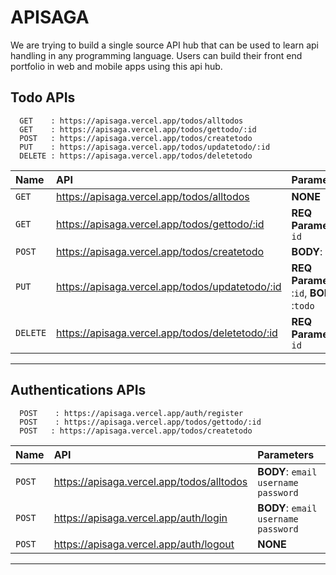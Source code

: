 
# APISAGA

We are trying to build a single source API hub that can be used to learn api handling in any programming language. Users can build their front end portfolio in web and mobile apps using this api hub.




## Todo APIs

```http
  GET    : https://apisaga.vercel.app/todos/alltodos
  GET    : https://apisaga.vercel.app/todos/gettodo/:id
  POST   : https://apisaga.vercel.app/todos/createtodo
  PUT    : https://apisaga.vercel.app/todos/updatetodo/:id
  DELETE : https://apisaga.vercel.app/todos/deletetodo
```

| Name | API     | Parameters                |
| :-------- | :------- | :------------------------- |
| `GET` | https://apisaga.vercel.app/todos/alltodos | **NONE**|
| `GET` | https://apisaga.vercel.app/todos/gettodo/:id | **REQ Parameters**: `id`|
| `POST` | https://apisaga.vercel.app/todos/createtodo | **BODY**:  `todo` |
| `PUT` | https://apisaga.vercel.app/todos/updatetodo/:id | **REQ Parameters** :`id`, **BODY** :`todo` |
| `DELETE` | https://apisaga.vercel.app/todos/deletetodo/:id |**REQ Parameters**: `id`|

---


## Authentications  APIs

```http
  POST    : https://apisaga.vercel.app/auth/register
  POST    : https://apisaga.vercel.app/todos/gettodo/:id
  POST   : https://apisaga.vercel.app/todos/createtodo
```

| Name | API     | Parameters                |
| :-------- | :------- | :------------------------- |
| `POST` | https://apisaga.vercel.app/todos/alltodos | **BODY**:  `email` `username` `password`|
| `POST` | https://apisaga.vercel.app/auth/login | **BODY**:  `email` `username` `password`|
| `POST` | https://apisaga.vercel.app/auth/logout |**NONE**|

---


